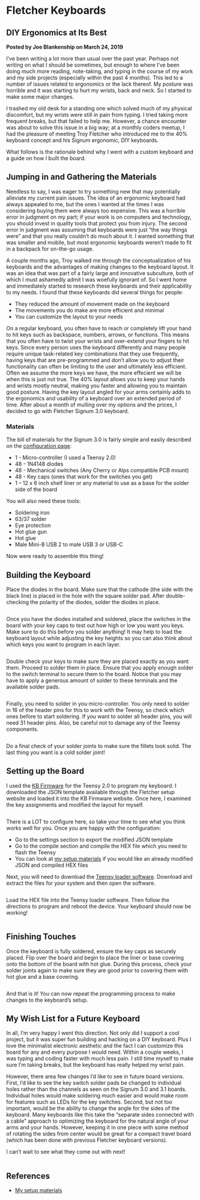 # Fletcher Keyboards

## DIY Ergonomics at Its Best

**Posted by Joe Blankenship on March 24, 2019**

I’ve been writing a lot more than usual over the past year. Perhaps not writing on what I should be sometimes, but enough to where I’ve been doing much more reading, note-taking, and typing in the course of my work and my side projects (especially within the past 4 months). This led to a number of issues related to ergonomics or the lack thereof. My posture was horrible and it was starting to hurt my wrists, back and neck. So I started to make some major changes.

I trashed my old desk for a standing one which solved much of my physical discomfort, but my wrists were still in pain from typing. I tried taking more frequent breaks, but that failed to help me. However, a chance encounter was about to solve this issue in a big way; at a monthly coders meetup, I had the pleasure of meeting Troy Fletcher who introduced me to the 40% keyboard concept and his Signum ergonomic, DIY keyboards.

What follows is the rationale behind why I went with a custom keyboard and a guide on how I built the board.

## Jumping in and Gathering the Materials

Needless to say, I was eager to try something new that may potentially alleviate my current pain issues. The idea of an ergonomic keyboard had always appealed to me, but the ones I wanted at the times I was considering buying them were always too expensive. This was a horrible error in judgment on my part; if your work is on computers and technology, you should invest in quality tools that protect you from injury. The second error in judgment was assuming that keyboards were just “the way things were” and that you really couldn’t do much about it. I wanted something that was smaller and mobile, but most ergonomic keyboards weren’t made to fit in a backpack for on-the-go usage.

A couple months ago, Troy walked me through the conceptualization of his keyboards and the advantages of making changes to the keyboard layout. It was an idea that was part of a fairly large and innovative subculture, both of which I must ashamedly admit I was woefully ignorant of. So I went home and immediately started to research these keyboards and their applicability to my needs. I found that these keyboards did several things for people:

* They reduced the amount of movement made on the keyboard
* The movements you do make are more efficient and minimal
* You can customize the layout to your needs

On a regular keyboard, you often have to reach or completely lift your hand to hit keys such as backspace, numbers, arrows, or functions. This means that you often have to twist your wrists and over-extend your fingers to hit keys. Since every person uses the keyboard differently and many people require unique task-related key combinations that they use frequently, having keys that are pre-programmed and don’t allow you to adjust their functionality can often be limiting to the user and ultimately less efficient. Often we assume the more keys we have, the more effecient we will be when this is just not true. The 40% layout allows you to keep your hands and wrists mostly neutral, making you faster and allowing you to maintain good posture. Having the key layout angled for your arms certainly adds to the ergonomics and usability of a keyboard over an extended period of time. After about a month of mulling over my options and the prices, I decided to go with Fletcher Signum 3.0 keyboard.

### Materials

The bill of materials for the Signum 3.0 is fairly simple and easily described on the [configuration page](http://troyfletcher.net/config.html "http://troyfletcher.net/config.html"):

* 1 - Micro-controller (I used a Teensy 2.0)
* 48 - 1N4148 diodes
* 48 - Mechanical switches (Any Cherry or Alps compatible PCB mount)
* 48 - Key caps (ones that work for the switches you get)
* 1 – 12 x 6 inch shelf liner or any material to use as a base for the solder side of the board

You will also need these tools:

* Soldering iron
* 63/37 solder
* Eye protection
* Hot glue gun
* Hot glue
* Male Mini-B USB 2 to male USB 3 or USB-C

Now were ready to assemble this thing!

## Building the Keyboard

Place the diodes in the board. Make sure that the cathode (the side with the black line) is placed in the hole with the square solder pad. After double-checking the polarity of the diodes, solder the diodes in place.

```{image} ../images/fletcher_diodes.jpg
```

Once you have the diodes installed and soldered, place the switches in the board with your key caps to test out how high or low you want you keys. Make sure to do this before you solder anything! It may help to load the keyboard layout while adjusting the key heights so you can also think about which keys you want to program in each layer.

```{image} ../images/fletcher_key_layout.jpg
```

Double check your keys to make sure they are placed exactly as you want them. Proceed to solder them in place. Ensure that you apply enough solder to the switch terminal to secure them to the board. Notice that you may have to apply a generous amount of solder to these terminals and the available solder pads.

```{image} ../images/fletcher_solder_keys.jpg
```

Finally, you need to solder in you micro-controller. You only need to solder in 16 of the header pins for this to work with the Teensy, so check which ones before to start soldering. If you want to solder all header pins, you will need 31 header pins. Also, be careful not to damage any of the Teensy components.

```{image} ../images/fletcher_microcontroller.jpg
```

Do a final check of your solder joints to make sure the fillets look solid. The last thing you want is a cold solder joint!

## Setting up the Board

I used the [KB Firmware](https://kbfirmware.com/ "https://kbfirmware.com/") for the Teensy 2.0 to program my keyboard. I downloaded the JSON template available through the Fletcher setup website and loaded it into the KB Firmware website. Once here, I examined the key assignments and modified the layout for myself.

```{image} ../images/fletcher_kbfirmware.jpg
```

There is a LOT to configure here, so take your time to see what you think works well for you. Once you are happy with the configuration:

* Go to the settings section to export the modified JSON template
* Go to the compile section and compile the HEX file which you need to flash the Teensy
* You can look at [my setup materials](https://github.com/joeblankenship1/random_requests/tree/master/fletcher_keyboard "https://github.com/joeblankenship1/random_requests/tree/master/fletcher_keyboard") if you would like an already modified JSON and compiled HEX files

Next, you will need to download the [Teensy loader software](https://www.pjrc.com/teensy/loader.html "https://www.pjrc.com/teensy/loader.html"). Download and extract the files for your system and then open the software.

```{image} ../images/fletcher_teensy_software.jpg
```

Load the HEX file into the Teensy loader software. Then follow the directions to program and reboot the device. Your keyboard should now be working!

```{image} ../images/fletcher_teensy_load.jpg
```

## Finishing Touches

Once the keyboard is fully soldered, ensure the key caps as securely placed. Flip over the board and begin to place the liner or base covering onto the bottom of the board with hot glue. During this process, check your solder joints again to make sure they are good prior to covering them with hot glue and a base covering.

```{image} ../images/fletcher_base.jpg
```

And that is it! You can now repeat the programming process to make changes to the keyboard’s setup.

## My Wish List for a Future Keyboard

In all, I’m very happy I went this direction. Not only did I support a cool project, but it was super fun building and hacking on a DIY keyboard. Plus I love the minimalist electronic aesthetic and the fact I can customize this board for any and every purpose I would need. Within a couple weeks, I was typing and coding faster with much less pain. I still time myself to make sure I’m taking breaks, but the keyboard has really helped my wrist pain.

However, there area few changes I’d like to see in future board versions. First, I’d like to see the key switch solder pads be changed to individual holes rather than the channels as seen on the Signum 3.0 and 3.1 boards. Individual holes would make soldering much easier and would make room for features such as LEDs for the key switches. Second, but not too important, would be the ability to change the angle for the sides of the keyboard. Many keyboards like this take the “separate sides connected with a cable” approach to optimizing the keyboard for the natural angle of your arms and your hands. However, keeping it in one piece with some method of rotating the sides from center would be great for a compact travel board (which has been done with previous Fletcher keyboard versions).

I can’t wait to see what they come out with next!

```{image} ../images/fletcher_finished_board.jpg
```

## References

* [My setup materials](https://github.com/joeblankenship1/random_requests/tree/master/fletcher_keyboard "https://github.com/joeblankenship1/random_requests/tree/master/fletcher_keyboard")  
